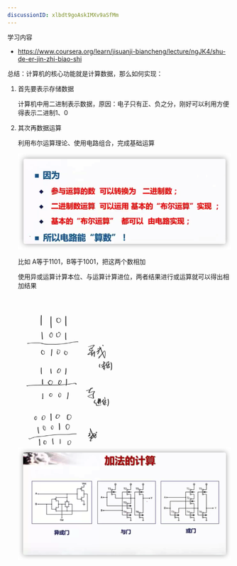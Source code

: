 ```yaml
---
discussionID: xlbdt9goAskIMXv9aSfMm
---
```

学习内容

- https://www.coursera.org/learn/jisuanji-biancheng/lecture/ngJK4/shu-de-er-jin-zhi-biao-shi



总结：计算机的核心功能就是计算数据，那么如何实现：

1. 首先要表示存储数据

   计算机中用二进制表示数据，原因：电子只有正、负之分，刚好可以利用方便得表示二进制1、0

2. 其次再数据运算

   利用布尔运算理论、使用电路组合，完成基础运算

   <img src="./images/image-20210505002113156.png" alt="image-20210505002113156" style="zoom:50%;" />

   比如 A等于1101，B等于1001，把这两个数相加

   使用异或运算计算本位、与运算计算进位，两者结果进行或运算就可以得出相加结果

   <img src="./images/image-20210505003735259.png" alt="image-20210505003735259" style="zoom:33%;" />

   

   <img src="./images/image-20210505002002228.png" alt="image-20210505002002228" style="zoom:50%;" />